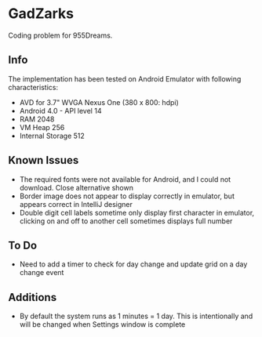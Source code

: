 GadZarks
========

Coding problem for 955Dreams.

Info
----

The implementation has been tested on Android Emulator with following characteristics:
- AVD for 3.7" WVGA Nexus One (380 x 800: hdpi)
- Android 4.0 - API level 14
- RAM 2048
- VM Heap 256
- Internal Storage 512 

Known Issues
------------

- The required fonts were not available for Android, and I could not download. Close alternative shown
- Border image does not appear to display correctly in emulator, but appears correct in IntelliJ designer
- Double digit cell labels sometime only display first character in emulator, clicking on and off to another cell sometimes displays full number

To Do
-----

- Need to add a timer to check for day change and update grid on a day change event

Additions
---------

- By default the system runs as 1 minutes = 1 day. This is intentionally and will be changed when Settings window is complete

